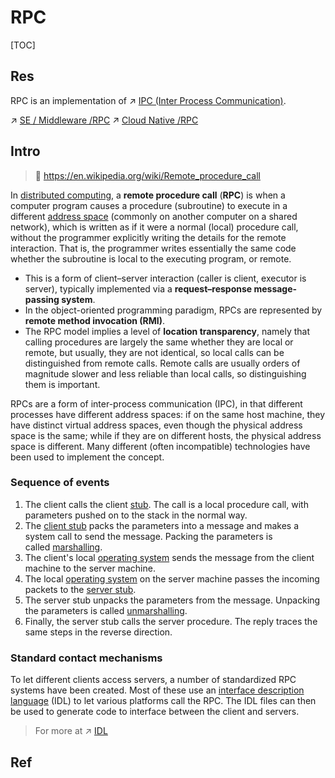 # RPC

[TOC]



## Res
RPC is an implementation of ↗ [IPC (Inter Process Communication)](../../../🧬%20Computer%20System/Operating%20System%20(Theory)/Processes%20Management%20(CPU%20+%20Main%20Memory%20Resource)/IPC%20(Inter%20Process%20Communication)/IPC%20(Inter%20Process%20Communication).md).

↗ [SE / Middleware /RPC](../../../../../Software%20Engineering/🖖🏾%20Middleware/RPC/RPC.md)
↗ [Cloud Native /RPC](../../../../../🌁%20Cloud%20Native/🧘🏻%20Dev(Sec)Ops/🥋%20Orchestration%20&%20Management/RPC/RPC.md)




## Intro
> 🔗 https://en.wikipedia.org/wiki/Remote_procedure_call

In [distributed computing](https://en.wikipedia.org/wiki/Distributed_computing "Distributed computing"), a **remote procedure call** (**RPC**) is when a computer program causes a procedure (subroutine) to execute in a different [address space](https://en.wikipedia.org/wiki/Address_space "Address space") (commonly on another computer on a shared network), which is written as if it were a normal (local) procedure call, without the programmer explicitly writing the details for the remote interaction. That is, the programmer writes essentially the same code whether the subroutine is local to the executing program, or remote. 
- This is a form of client–server interaction (caller is client, executor is server), typically implemented via a **request–response message-passing system**. 
- In the object-oriented programming paradigm, RPCs are represented by **remote method invocation (RMI)**. 
- The RPC model implies a level of **location transparency**, namely that calling procedures are largely the same whether they are local or remote, but usually, they are not identical, so local calls can be distinguished from remote calls. Remote calls are usually orders of magnitude slower and less reliable than local calls, so distinguishing them is important.

RPCs are a form of inter-process communication (IPC), in that different processes have different address spaces: if on the same host machine, they have distinct virtual address spaces, even though the physical address space is the same; while if they are on different hosts, the physical address space is different. Many different (often incompatible) technologies have been used to implement the concept.


### Sequence of events 
1. The client calls the client [stub](https://en.wikipedia.org/wiki/Stub_(distributed_computing) "Stub (distributed computing)"). The call is a local procedure call, with parameters pushed on to the stack in the normal way.
2. The [client stub](https://en.wikipedia.org/wiki/Class_stub "Class stub") packs the parameters into a message and makes a system call to send the message. Packing the parameters is called [marshalling](https://en.wikipedia.org/wiki/Marshalling_(computer_science) "Marshalling (computer science)").
3. The client's local [operating system](https://en.wikipedia.org/wiki/Operating_system "Operating system") sends the message from the client machine to the server machine.
4. The local [operating system](https://en.wikipedia.org/wiki/Operating_system "Operating system") on the server machine passes the incoming packets to the [server stub](https://en.wikipedia.org/wiki/Class_skeleton "Class skeleton").
5. The server stub unpacks the parameters from the message. Unpacking the parameters is called [unmarshalling](https://en.wikipedia.org/wiki/Unmarshalling "Unmarshalling").
6. Finally, the server stub calls the server procedure. The reply traces the same steps in the reverse direction.


### Standard contact mechanisms
To let different clients access servers, a number of standardized RPC systems have been created. Most of these use an [interface description language](https://en.wikipedia.org/wiki/Interface_description_language "Interface description language") (IDL) to let various platforms call the RPC. The IDL files can then be used to generate code to interface between the client and servers.

> For more at ↗ [IDL](IDL/IDL.md)



## Ref

